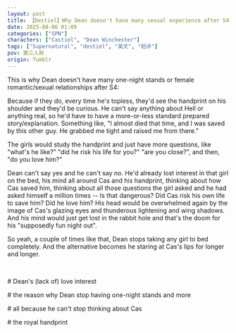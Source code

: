 ```yaml
---
layout: post
title: 【Destiel】Why Dean doesn't have many sexual experience after S4
date: 2025-08-06 01:09
categories: ["SPN"]
characters: ["Castiel", "Dean Winchester"]
tags: ["Supernatural", "destiel", "英文", "短评"]
pov: 第三人称
origin: Tumblr
---
```


This is why Dean doesn't have many one-night stands or female romantic/sexual relationships after S4:

Because if they do, every time he's topless, they'd see the handprint on his shoulder and they'd be curious. He can't say anything about Hell or anything real, so he'd have to have a more-or-less standard prepared story/explanation. Something like, "I almost died that time, and I was saved by this other guy. He grabbed me tight and raised me from there."

The girls would study the handprint and just have more questions, like "what's he like?" "did he risk his life for you?" "are you close?", and then, "do you love him?"

Dean can't say yes and he can't say no. He'd already lost interest in that girl on the bed, his mind all around Cas and his handprint, thinking about how Cas saved him, thinking about all those questions the girl asked and he had asked himself a million times -- Is that dangerous? Did Cas risk his own life to save him? Did he love him? His head would be overwhelmed again by the image of Cas's glazing eyes and thunderous lightening and wing shadows. And his mind would just get lost in the rabbit hole and that's the doom for his "supposedly fun night out".

So yeah, a couple of times like that, Dean stops taking any girl to bed completely. And the alternative becomes he staring at Cas's lips for longer and longer.

<br>

\# Dean's (lack of) love interest

\# the reason why Dean stop having one-night stands and more

\# all because he can't stop thinking about Cas

\# the royal handprint
